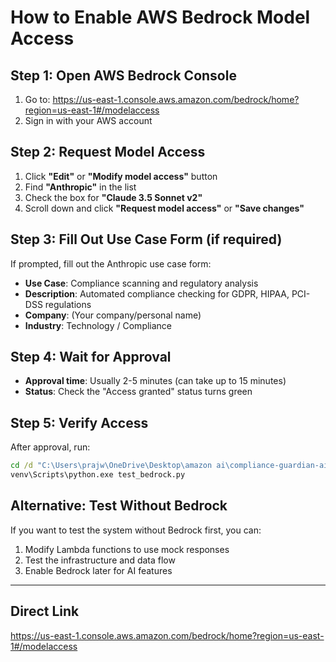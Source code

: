# How to Enable AWS Bedrock Model Access

## Step 1: Open AWS Bedrock Console

1. Go to: https://us-east-1.console.aws.amazon.com/bedrock/home?region=us-east-1#/modelaccess
2. Sign in with your AWS account

## Step 2: Request Model Access

1. Click **"Edit"** or **"Modify model access"** button
2. Find **"Anthropic"** in the list
3. Check the box for **"Claude 3.5 Sonnet v2"**
4. Scroll down and click **"Request model access"** or **"Save changes"**

## Step 3: Fill Out Use Case Form (if required)

If prompted, fill out the Anthropic use case form:
- **Use Case**: Compliance scanning and regulatory analysis
- **Description**: Automated compliance checking for GDPR, HIPAA, PCI-DSS regulations
- **Company**: (Your company/personal name)
- **Industry**: Technology / Compliance

## Step 4: Wait for Approval

- **Approval time**: Usually 2-5 minutes (can take up to 15 minutes)
- **Status**: Check the "Access granted" status turns green

## Step 5: Verify Access

After approval, run:
```cmd
cd /d "C:\Users\prajw\OneDrive\Desktop\amazon ai\compliance-guardian-ai"
venv\Scripts\python.exe test_bedrock.py
```

## Alternative: Test Without Bedrock

If you want to test the system without Bedrock first, you can:
1. Modify Lambda functions to use mock responses
2. Test the infrastructure and data flow
3. Enable Bedrock later for AI features

---

## Direct Link
https://us-east-1.console.aws.amazon.com/bedrock/home?region=us-east-1#/modelaccess
